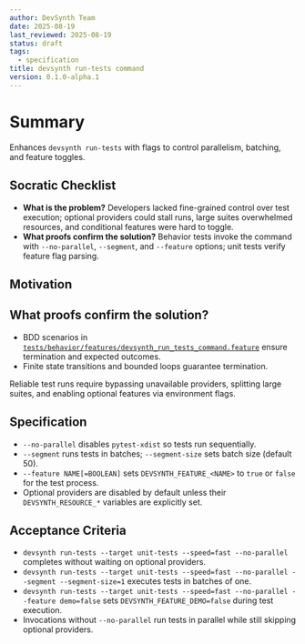 ```yaml
---
author: DevSynth Team
date: 2025-08-19
last_reviewed: 2025-08-19
status: draft
tags:
  - specification
title: devsynth run-tests command
version: 0.1.0-alpha.1
---
```


# Summary
Enhances `devsynth run-tests` with flags to control parallelism, batching, and feature toggles.

## Socratic Checklist
- **What is the problem?** Developers lacked fine-grained control over test execution; optional providers could stall runs, large suites overwhelmed resources, and conditional features were hard to toggle.
- **What proofs confirm the solution?** Behavior tests invoke the command with `--no-parallel`, `--segment`, and `--feature` options; unit tests verify feature flag parsing.

## Motivation

## What proofs confirm the solution?
- BDD scenarios in [`tests/behavior/features/devsynth_run_tests_command.feature`](../../tests/behavior/features/devsynth_run_tests_command.feature) ensure termination and expected outcomes.
- Finite state transitions and bounded loops guarantee termination.

Reliable test runs require bypassing unavailable providers, splitting large suites, and enabling optional features via environment flags.

## Specification
- `--no-parallel` disables `pytest-xdist` so tests run sequentially.
- `--segment` runs tests in batches; `--segment-size` sets batch size (default 50).
- `--feature NAME[=BOOLEAN]` sets `DEVSYNTH_FEATURE_<NAME>` to `true` or `false` for the test process.
- Optional providers are disabled by default unless their `DEVSYNTH_RESOURCE_*` variables are explicitly set.

## Acceptance Criteria
- `devsynth run-tests --target unit-tests --speed=fast --no-parallel` completes without waiting on optional providers.
- `devsynth run-tests --target unit-tests --speed=fast --no-parallel --segment --segment-size=1` executes tests in batches of one.
- `devsynth run-tests --target unit-tests --speed=fast --no-parallel --feature demo=false` sets `DEVSYNTH_FEATURE_DEMO=false` during test execution.
- Invocations without `--no-parallel` run tests in parallel while still skipping optional providers.
